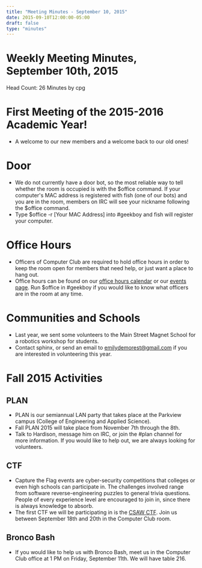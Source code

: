 ```yaml
---
title: "Meeting Minutes - September 10, 2015"
date: 2015-09-10T12:00:00-05:00
draft: false
type: "minutes"
---
```


# Weekly Meeting Minutes, September 10th, 2015

Head Count: 26
Minutes by cpg

# First Meeting of the 2015-2016 Academic Year!

- A welcome to our new members and a welcome back to our old ones!

# Door

- We do not currently have a door bot, so the most reliable way to tell whether the room is occupied is with the $office command. If your computer's MAC address is registered with fish (one of our bots) and you are in the room, members on IRC will see your nickname following the $office command.
- Type $office -r [Your MAC Address] into #geekboy and fish will register your computer.

# Office Hours

- Officers of Computer Club are required to hold office hours in order to keep the room open for members that need help, or just want a place to hang out.
- Office hours can be found on our [office hours calendar](https://www.google.com/calendar/embed?src=fsnsm3078irm2qh5u7js5rahg4%40group.calendar.google.com&ctz=America/New_York) or our [events page](https://cclub.cs.wmich.edu/events/). Run $office in #geekboy if you would like to know what officers are in the room at any time.

# Communities and Schools

- Last year, we sent some volunteers to the Main Street Magnet School for a robotics workshop for students.
- Contact sphinx, or send an email to emilydemorest@gmail.com if you are interested in volunteering this year.

# Fall 2015 Activities

## PLAN

- PLAN is our semiannual LAN party that takes place at the Parkview campus (College of Engineering and Applied Science).
- Fall PLAN 2015 will take place from November 7th through the 8th.
- Talk to Hardison, message him on IRC, or join the #plan channel for more information. If you would like to help out, we are always looking for volunteers.

## CTF

- Capture the Flag events are cyber-security competitions that colleges or even high schools can participate in. The challenges involved range from software reverse-engineering puzzles to general trivia questions. People of every experience level are encouraged to join in, since there is always knowledge to absorb.
- The first CTF we will be participating in is the [CSAW CTF](https://ctf.isis.poly.edu/). Join us between September 18th and 20th in the Computer Club room.

## Bronco Bash

- If you would like to help us with Bronco Bash, meet us in the Computer Club office at 1 PM on Friday, September 11th. We will have table 216.
